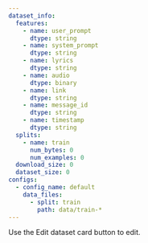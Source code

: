 ```yaml
---
dataset_info:
  features:
    - name: user_prompt
      dtype: string
    - name: system_prompt
      dtype: string
    - name: lyrics
      dtype: string
    - name: audio
      dtype: binary
    - name: link
      dtype: string
    - name: message_id
      dtype: string
    - name: timestamp
      dtype: string
  splits:
    - name: train
      num_bytes: 0
      num_examples: 0
  download_size: 0
  dataset_size: 0
configs:
  - config_name: default
    data_files:
      - split: train
        path: data/train-*
---
```


Use the Edit dataset card button to edit.
